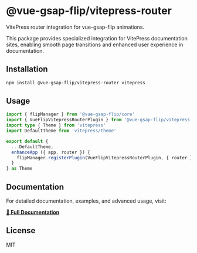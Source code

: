 # @vue-gsap-flip/vitepress-router

VitePress router integration for vue-gsap-flip animations.

This package provides specialized integration for VitePress documentation sites, enabling smooth page transitions and enhanced user experience in documentation.

## Installation

```bash
npm install @vue-gsap-flip/vitepress-router vitepress
```

## Usage

```ts
import { flipManager } from '@vue-gsap-flip/core'
import { VueFlipVitepressRouterPlugin } from '@vue-gsap-flip/vitepress-router'
import type { Theme } from 'vitepress'
import DefaultTheme from 'vitepress/theme'

export default {
  ...DefaultTheme,
  enhanceApp ({ app, router }) {
    flipManager.registerPlugin(VueFlipVitepressRouterPlugin, { router })
  }
} as Theme
```

## Documentation

For detailed documentation, examples, and advanced usage, visit:

**[📖 Full Documentation](https://lavolpecheprogramma.github.io/vue-gsap-flip/)**

## License

MIT
